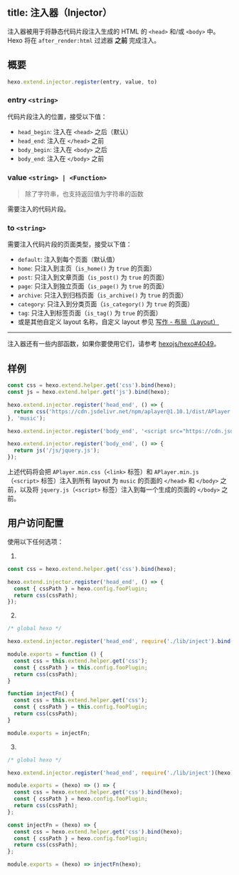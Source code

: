 title: 注入器（Injector）
---

注入器被用于将静态代码片段注入生成的 HTML 的 `<head>` 和/或 `<body>` 中。Hexo 将在 `after_render:html` 过滤器 **之前** 完成注入。

## 概要

```js
hexo.extend.injector.register(entry, value, to)
```

### entry `<string>`

代码片段注入的位置，接受以下值：

- `head_begin`: 注入在 `<head>` 之后（默认）
- `head_end`: 注入在 `</head>` 之前
- `body_begin`: 注入在 `<body>` 之后
- `body_end`: 注入在 `</body>` 之前

### value `<string> | <Function>`

> 除了字符串，也支持返回值为字符串的函数

需要注入的代码片段。

### to `<string>`

需要注入代码片段的页面类型，接受以下值：

- `default`: 注入到每个页面（默认值）
- `home`: 只注入到主页（`is_home()` 为 `true` 的页面）
- `post`: 只注入到文章页面（`is_post()` 为 `true` 的页面）
- `page`: 只注入到独立页面（`is_page()` 为 `true` 的页面）
- `archive`: 只注入到归档页面（`is_archive()` 为 `true` 的页面）
- `category`: 只注入到分类页面（`is_category()` 为 `true` 的页面）
- `tag`: 只注入到标签页面（`is_tag()` 为 `true` 的页面）
- 或是其他自定义 layout 名称，自定义 layout 参见 [写作 - 布局（Layout）](writing#Layout)

----

注入器还有一些内部函数，如果你要使用它们，请参考 [hexojs/hexo#4049](https://github.com/hexojs/hexo/pull/4049)。

## 样例

```js
const css = hexo.extend.helper.get('css').bind(hexo);
const js = hexo.extend.helper.get('js').bind(hexo);

hexo.extend.injector.register('head_end', () => {
  return css('https://cdn.jsdelivr.net/npm/aplayer@1.10.1/dist/APlayer.min.css');
}, 'music');

hexo.extend.injector.register('body_end', '<script src="https://cdn.jsdelivr.net/npm/aplayer@1.10.1/dist/APlayer.min.js">', 'music');

hexo.extend.injector.register('body_end', () => {
  return js('/js/jquery.js');
});
```

上述代码将会把 `APlayer.min.css`（`<link>` 标签）和 `APlayer.min.js` （`<script>` 标签）注入到所有 layout 为 `music` 的页面的 `</head>` 和 `</body>` 之前，以及将 `jquery.js`（`<script>` 标签）注入到每一个生成的页面的 `</body>` 之前。

## 用户访问配置

使用以下任何选项：

1.

``` js
const css = hexo.extend.helper.get('css').bind(hexo);

hexo.extend.injector.register('head_end', () => {
  const { cssPath } = hexo.config.fooPlugin;
  return css(cssPath);
});
```

2.


``` js index.js
/* global hexo */

hexo.extend.injector.register('head_end', require('./lib/inject').bind(hexo))
```

``` js lib/inject.js
module.exports = function () {
  const css = this.extend.helper.get('css');
  const { cssPath } = this.config.fooPlugin;
  return css(cssPath);
}
```

``` js lib/inject.js
function injectFn() {
  const css = this.extend.helper.get('css');
  const { cssPath } = this.config.fooPlugin;
  return css(cssPath);
}

module.exports = injectFn;
```

3.

``` js index.js
/* global hexo */

hexo.extend.injector.register('head_end', require('./lib/inject')(hexo))
```

``` js lib/inject.js
module.exports = (hexo) => () => {
  const css = hexo.extend.helper.get('css').bind(hexo);
  const { cssPath } = hexo.config.fooPlugin;
  return css(cssPath);
};
```

``` js lib/inject.js
const injectFn = (hexo) => {
  const css = hexo.extend.helper.get('css').bind(hexo);
  const { cssPath } = hexo.config.fooPlugin;
  return css(cssPath);
};

module.exports = (hexo) => injectFn(hexo);
```

